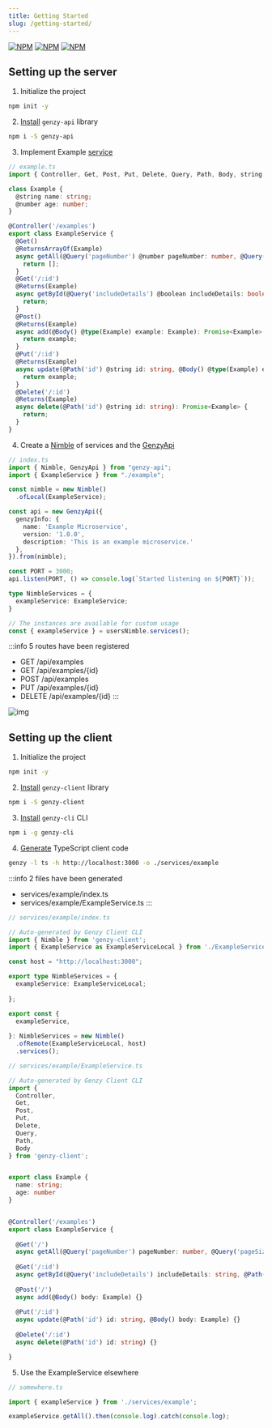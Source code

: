 ```yaml
---
title: Getting Started
slug: /getting-started/
---
```


[![NPM](https://nodei.co/npm/genzy-client.png)](https://nodei.co/npm/genzy-client/)
[![NPM](https://nodei.co/npm/genzy-api.png)](https://nodei.co/npm/genzy-api/)
[![NPM](https://nodei.co/npm/genzy-cli.png)](https://nodei.co/npm/genzy-cli/)

## Setting up the server

1. Initialize the project
```bash
npm init -y
```
2. [Install](./categories/02-Server/server-installation.md) `genzy-api` library
```bash
npm i -S genzy-api
```
3. Implement Example [service](./categories/06-Services/service-class.md)
```ts
// example.ts
import { Controller, Get, Post, Put, Delete, Query, Path, Body, string, number, boolean, type, Returns, ReturnsArrayOf } from "genzy-api";

class Example {
  @string name: string;
  @number age: number;
}

@Controller('/examples')
export class ExampleService {
  @Get()
  @ReturnsArrayOf(Example)
  async getAll(@Query('pageNumber') @number pageNumber: number, @Query('pageSize') @number pageSize: number): Promise<Example[]> {
    return [];
  }
  @Get('/:id')
  @Returns(Example)
  async getById(@Query('includeDetails') @boolean includeDetails: boolean, @Path('id') @string id: string): Promise<Example> {
    return;
  }
  @Post()
  @Returns(Example)
  async add(@Body() @type(Example) example: Example): Promise<Example> {
    return example;
  }
  @Put('/:id')
  @Returns(Example)
  async update(@Path('id') @string id: string, @Body() @type(Example) example: Example): Promise<Example> {
    return example;
  }
  @Delete('/:id')
  @Returns(Example)
  async delete(@Path('id') @string id: string): Promise<Example> {
    return;
  }
}
```
4. Create a [Nimble](./categories/nimble.md) of services and the [GenzyApi](./categories/genzy-api.md)
```ts
// index.ts
import { Nimble, GenzyApi } from "genzy-api";
import { ExampleService } from "./example";

const nimble = new Nimble()
  .ofLocal(ExampleService);

const api = new GenzyApi({
  genzyInfo: {
    name: 'Example Microservice',
    version: '1.0.0',
    description: 'This is an example microservice.'
  },
}).from(nimble);

const PORT = 3000;
api.listen(PORT, () => console.log(`Started listening on ${PORT}`));

type NimbleServices = {
  exampleService: ExampleService;
}

// The instances are available for custom usage
const { exampleService } = usersNimble.services();
```

:::info 5 routes have been registered
- GET /api/examples
- GET /api/examples/{id}
- POST /api/examples
- PUT /api/examples/{id}
- DELETE /api/examples/{id}
:::

![img](/images/example_swagger.png)

## Setting up the client

1. Initialize the project
```bash
npm init -y
```
2. [Install](./categories/03-Client/client-installation.md) `genzy-client` library
```bash
npm i -S genzy-client
```
3. [Install](./categories/05-CLI/cli-installation.md) `genzy-cli` CLI
```bash
npm i -g genzy-cli
```
4. [Generate](./categories/05-CLI/cli-usage.md#typescript) TypeScript client code
```bash
genzy -l ts -h http://localhost:3000 -o ./services/example
```
:::info 2 files have been generated
- services/example/index.ts
- services/example/ExampleService.ts
:::

```ts
// services/example/index.ts

// Auto-generated by Genzy Client CLI
import { Nimble } from 'genzy-client';
import { ExampleService as ExampleServiceLocal } from './ExampleService';

const host = "http://localhost:3000";

export type NimbleServices = {
  exampleService: ExampleServiceLocal;
  
};

export const {
  exampleService,
  
}: NimbleServices = new Nimble()
  .ofRemote(ExampleServiceLocal, host)
  .services();
```

```ts
// services/example/ExampleService.ts

// Auto-generated by Genzy Client CLI
import {
  Controller,
  Get,
  Post,
  Put,
  Delete,
  Query,
  Path,
  Body
} from 'genzy-client';


export class Example {
  name: string;
  age: number
}


@Controller('/examples')
export class ExampleService {
 
  @Get('/')
  async getAll(@Query('pageNumber') pageNumber: number, @Query('pageSize') pageSize: number) {}
 
  @Get('/:id')
  async getById(@Query('includeDetails') includeDetails: string, @Path('id') id: boolean) {}
 
  @Post('/')
  async add(@Body() body: Example) {}
 
  @Put('/:id')
  async update(@Path('id') id: string, @Body() body: Example) {}
 
  @Delete('/:id')
  async delete(@Path('id') id: string) {}

}
```

5. Use the ExampleService elsewhere
```ts
// somewhere.ts

import { exampleService } from './services/example';

exampleService.getAll().then(console.log).catch(console.log);
```